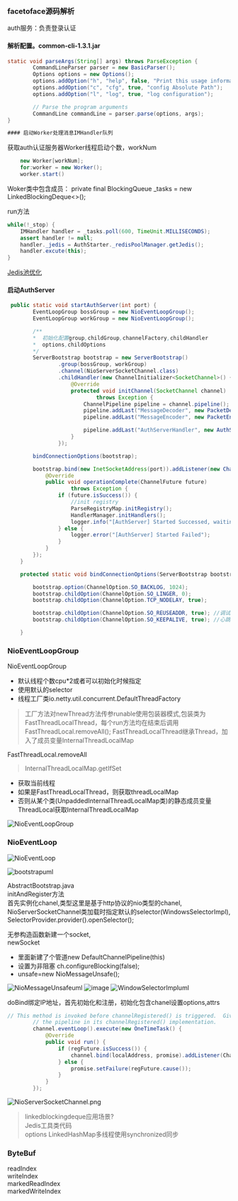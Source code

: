 ### facetoface源码解析
auth服务：负责登录认证  
#### 解析配置。common-cli-1.3.1.jar
```java
static void parseArgs(String[] args) throws ParseException {
        CommandLineParser parser = new BasicParser();
        Options options = new Options();
        options.addOption("h", "help", false, "Print this usage information");
        options.addOption("c", "cfg", true, "config Absolute Path");
        options.addOption("l", "log", true, "log configuration");

        // Parse the program arguments
        CommandLine commandLine = parser.parse(options, args);
}

#### 启动Worker处理消息IMHandler队列
```
获取auth认证服务器Worker线程启动个数，workNum
```java
    new Worker[workNum]; 
    for:worker = new Worker();
    worker.start()
```
Woker类中包含成员：
private final BlockingQueue<IMHandler> _tasks = new LinkedBlockingDeque<>();

run方法
```java
while(!_stop) {
    IMHandler handler = _tasks.poll(600, TimeUnit.MILLISECONDS);
    assert handler != null;
    handler._jedis = AuthStarter._redisPoolManager.getJedis();
    handler.excute(this);
}
```
[Jedis池优化](https://www.alibabacloud.com/help/zh/doc-detail/98726.htm)

#### 启动AuthServer
```java
 public static void startAuthServer(int port) {
        EventLoopGroup bossGroup = new NioEventLoopGroup();
        EventLoopGroup workGroup = new NioEventLoopGroup();

        /**
        *  初始化配置group,childGroup,channelFactory,childHandler
        *  options,childOptions
        */
        ServerBootstrap bootstrap = new ServerBootstrap()
                .group(bossGroup, workGroup)
                .channel(NioServerSocketChannel.class)
                .childHandler(new ChannelInitializer<SocketChannel>() {
                    @Override
                    protected void initChannel(SocketChannel channel)
                            throws Exception {
                        ChannelPipeline pipeline = channel.pipeline();
                        pipeline.addLast("MessageDecoder", new PacketDecoder());
                        pipeline.addLast("MessageEncoder", new PacketEncoder());

                        pipeline.addLast("AuthServerHandler", new AuthServerHandler());
                    }
                });

        bindConnectionOptions(bootstrap);

        bootstrap.bind(new InetSocketAddress(port)).addListener(new ChannelFutureListener() {
            @Override
            public void operationComplete(ChannelFuture future)
                    throws Exception {
                if (future.isSuccess()) {
                    //init registry
                    ParseRegistryMap.initRegistry();
                    HandlerManager.initHandlers();
                    logger.info("[AuthServer] Started Successed, waiting for other server connect...");
                } else {
                    logger.error("[AuthServer] Started Failed");
                }
            }
        });
    }

    protected static void bindConnectionOptions(ServerBootstrap bootstrap) {

        bootstrap.option(ChannelOption.SO_BACKLOG, 1024);
        bootstrap.childOption(ChannelOption.SO_LINGER, 0);
        bootstrap.childOption(ChannelOption.TCP_NODELAY, true);

        bootstrap.childOption(ChannelOption.SO_REUSEADDR, true); //调试用
        bootstrap.childOption(ChannelOption.SO_KEEPALIVE, true); //心跳机制暂时使用TCP选项，之后再自己实现

    }

```
### NioEventLoopGroup

NioEventLoopGroup
* 默认线程个数cpu*2或者可以初始化时候指定
* 使用默认的selector
* 线程工厂类io.netty.util.concurrent.DefaultThreadFactory
> 工厂方法对newThread方法传参runable使用包装器模式,包装类为FastThreadLocalThread，每个run方法均在结束后调用 FastThreadLocal.removeAll();
> FastThreadLocalThread继承Thread，加入了成员变量InternalThreadLocalMap

FastThreadLocal.removeAll
> InternalThreadLocalMap.getIfSet
* 获取当前线程
* 如果是FastThreadLocalThread，则获取threadLocalMap
* 否则从某个类(UnpaddedInternalThreadLocalMap类)的静态成员变量ThreadLocal<InternalThreadLocalMap>获取InternalThreadLocalMap


![NioEventLoopGroup](./images/nioeventloopgroup.png)

### NioEventLoop
![NioEventLoop](./images/NioEventLoop.png)

![bootstrapuml](images/bootstrapuml.png)

AbstractBootstrap.java  
initAndRegister方法  
首先实例化chanel,类型这里是基于http协议的nio类型的chanel,  
NioServerSocketChannel类加载时指定默认的selector(WindowsSelectorImpl),  
SelectorProvider.provider().openSelector();

无参构造函数新建一个socket,  
newSocket
* 里面新建了个管道new DefaultChannelPipeline(this)
* 设置为非阻塞 ch.configureBlocking(false);
* unsafe=new NioMessageUnsafe();

![NioMessageUnsafeuml](ChanelSelectoruml/NioMessageUnsafeuml.png)
![image](ChanelSelectoruml/image.png)
![WindowSelectorImpluml](images/WindowSelectorImpluml.png)

doBind绑定IP地址，首先初始化和注册，初始化包含chanel设置options,attrs
```java
// This method is invoked before channelRegistered() is triggered.  Give user handlers a chance to set up
        // the pipeline in its channelRegistered() implementation.
        channel.eventLoop().execute(new OneTimeTask() {
            @Override
            public void run() {
                if (regFuture.isSuccess()) {
                    channel.bind(localAddress, promise).addListener(ChannelFutureListener.CLOSE_ON_FAILURE);
                } else {
                    promise.setFailure(regFuture.cause());
                }
            }
        });
```
![NioServerSocketChannel.png](images/NioServerSocketChannel.png)


> linkedblockingdeque应用场景?  
> Jedis工具类代码  
> options LinkedHashMap多线程使用synchronized同步

### ByteBuf
readIndex  
writeIndex  
markedReadIndex  
markedWriteIndex 

